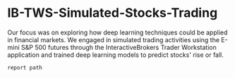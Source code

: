 # IB-TWS-Simulated-Stocks-Trading

Our focus was on exploring how deep learning techniques could be applied in financial markets. We engaged in simulated trading activities using the E-mini S&P 500 futures through the InteractiveBrokers Trader Workstation application and trained deep learning models to predict stocks' rise or fall.

```
report path
```
